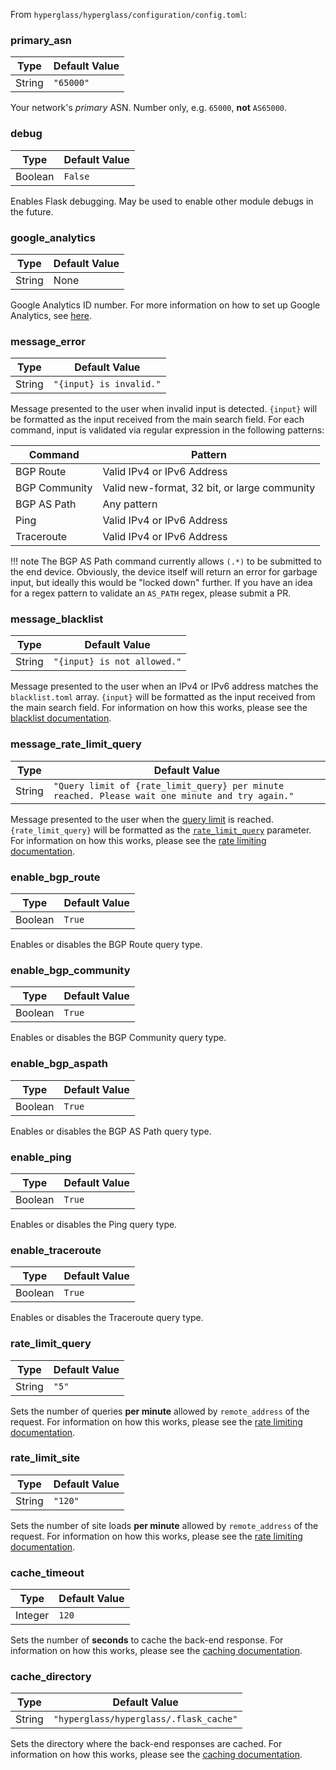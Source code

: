 From `hyperglass/hyperglass/configuration/config.toml`:

### primary_asn

| Type   | Default Value |
| ------ | ------------- |
| String | `"65000"`       |

Your network's _primary_ ASN. Number only, e.g. `65000`, **not** `AS65000`.

### debug

| Type    | Default Value |
| ------- | ------------- |
| Boolean | `False`         |

Enables Flask debugging. May be used to enable other module debugs in the future.

### google_analytics

| Type   | Default Value |
| ------ | ------------- |
| String | None          |

Google Analytics ID number. For more information on how to set up Google Analytics, see [here](https://support.google.com/analytics/answer/1008080?hl=en).

### message_error

| Type   | Default Value         |
| ------ | --------------------- |
| String | `"{input} is invalid."` |

Message presented to the user when invalid input is detected. `{input}` will be formatted as the input received from the main search field. For each command, input is validated via regular expression in the following patterns:

| Command       | Pattern                                      |
| ------------- | -------------------------------------------- |
| BGP Route     | Valid IPv4 or IPv6 Address                   |
| BGP Community | Valid new-format, 32 bit, or large community |
| BGP AS Path   | Any pattern                                  |
| Ping          | Valid IPv4 or IPv6 Address                   |
| Traceroute    | Valid IPv4 or IPv6 Address                   |

!!! note
    The BGP AS Path command currently allows `(.*)` to be submitted to the end device. Obviously, the device itself will return an error for garbage input, but ideally this would be "locked down" further. If you have an idea for a regex pattern to validate an `AS_PATH` regex, please submit a PR.

### message_blacklist

| Type   | Default Value             |
| ------ | ------------------------- |
| String | `"{input} is not allowed."` |

Message presented to the user when an IPv4 or IPv6 address matches the `blacklist.toml` array. `{input}` will be formatted as the input received from the main search field. For information on how this works, please see the [blacklist documentation](/configuration/blacklist).

### message_rate_limit_query

| Type   | Default Value                                                                                |
| ------ | -------------------------------------------------------------------------------------------- |
| String | `"Query limit of {rate_limit_query} per minute reached. Please wait one minute and try again."` |

Message presented to the user when the [query limit](#rate_limit_query) is reached. `{rate_limit_query}` will be formatted as the [`rate_limit_query`](#rate_limit_query) parameter. For information on how this works, please see the [rate limiting documentation](/ratelimiting/query).

### enable_bgp_route

| Type    | Default Value |
| ------- | ------------- |
| Boolean | `True`          |

Enables or disables the BGP Route query type.

### enable_bgp_community

| Type    | Default Value |
| ------- | ------------- |
| Boolean | `True`          |

Enables or disables the BGP Community query type.

### enable_bgp_aspath

| Type    | Default Value |
| ------- | ------------- |
| Boolean | `True`          |

Enables or disables the BGP AS Path query type.

### enable_ping

| Type    | Default Value |
| ------- | ------------- |
| Boolean | `True`          |

Enables or disables the Ping query type.

### enable_traceroute

| Type    | Default Value |
| ------- | ------------- |
| Boolean | `True`          |

Enables or disables the Traceroute query type.

### rate_limit_query

| Type    | Default Value |
| ------- | ------------- |
| String  | `"5"`           |

Sets the number of queries **per minute** allowed by `remote_address` of the request. For information on how this works, please see the [rate limiting documentation](/ratelimiting/query).

### rate_limit_site

| Type    | Default Value |
| ------- | ------------- |
| String  | `"120"`         |

Sets the number of site loads **per minute** allowed by `remote_address` of the request. For information on how this works, please see the [rate limiting documentation](/ratelimiting/site).

### cache_timeout

| Type     | Default Value |
| -------- | ------------- |
| Integer  | `120`           |

Sets the number of **seconds** to cache the back-end response. For information on how this works, please see the [caching documentation](/caching).

### cache_directory

| Type     | Default Value                        |
| -------- | ------------------------------------ |
| String   | `"hyperglass/hyperglass/.flask_cache"` |

Sets the directory where the back-end responses are cached. For information on how this works, please see the [caching documentation](/caching).
